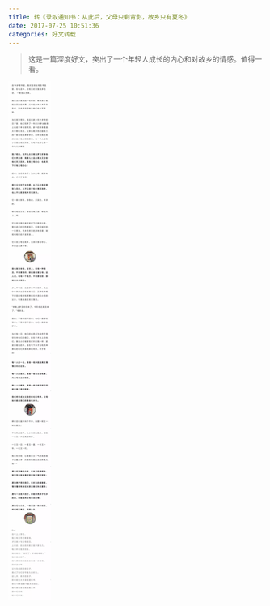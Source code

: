 ```yaml
---
title: 转《录取通知书：从此后，父母只剩背影，故乡只有夏冬》
date: 2017-07-25 10:51:36
categories: 好文转载
---
```

> 这是一篇深度好文，突出了一个年轻人成长的内心和对故乡的情感。值得一看。

![转《录取通知书：从此后，父母只剩背影，故乡只有夏冬》](https://github.com/misszero8090/he8090_blog/blob/master/img/转《录取通知书：从此后，父母只剩背影，故乡只有夏冬》.jpg?raw=true)
